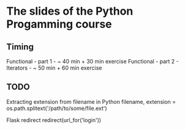 # The slides of the Python Progamming course

## Timing

Functional - part 1 - ~ 40 min + 30 min exercise
Functional - part 2 - 
Iterators           - ~ 50 min + 60 min exercise


## TODO

Extracting extension from filename in Python
filename, extension = os.path.splitext('/path/to/some/file.ext')

Flask redirect
redirect(url_for('login'))

